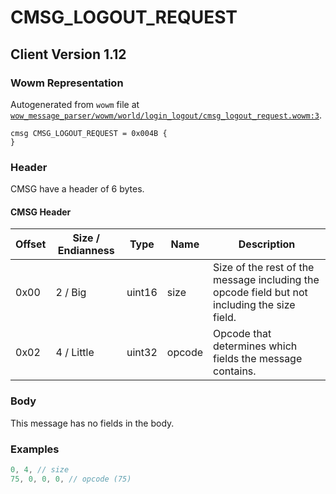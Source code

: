 # CMSG_LOGOUT_REQUEST

## Client Version 1.12

### Wowm Representation

Autogenerated from `wowm` file at [`wow_message_parser/wowm/world/login_logout/cmsg_logout_request.wowm:3`](https://github.com/gtker/wow_messages/tree/main/wow_message_parser/wowm/world/login_logout/cmsg_logout_request.wowm#L3).
```rust,ignore
cmsg CMSG_LOGOUT_REQUEST = 0x004B {
}
```
### Header

CMSG have a header of 6 bytes.

#### CMSG Header

| Offset | Size / Endianness | Type   | Name   | Description |
| ------ | ----------------- | ------ | ------ | ----------- |
| 0x00   | 2 / Big           | uint16 | size   | Size of the rest of the message including the opcode field but not including the size field.|
| 0x02   | 4 / Little        | uint32 | opcode | Opcode that determines which fields the message contains.|

### Body

This message has no fields in the body.

### Examples
```c
0, 4, // size
75, 0, 0, 0, // opcode (75)
```
